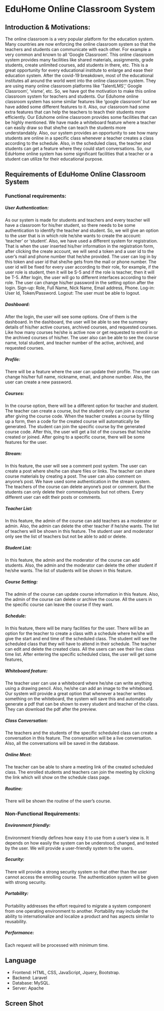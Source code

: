 # EduHome Online Classroom System

## Introduction & Motivations:

The online classroom is a very popular platform for the education system. Many countries are now enforcing the online classroom  system so that the teachers and students can communicate with each other. For example a very common and known to all ‘Google Classroom’. This online classroom system provides many facilities like shared materials, assignments, grade students, create unlimited courses, add students in there, etc.  This is a great opportunity for every educational institute to enlarge and ease their education system. After the covid-19 breakdown, most of the educational institutes all around the world went into the online classroom system. They are using many online classroom platforms like ‘TalentLMS’,’ Google Classroom’, ‘visme’, etc. So, we have got the motivation to make this online classroom system for teachers and students. 
Our Eduhome online classroom system has some similar features like ‘google classroom’ but we have added some different features to it. Also, our classroom had some extra features that can help the teachers to teach their students more efficiently. Our Eduhome online classroom provides some facilities that can be highly mentioned. We have made a whiteboard feature where a teacher can easily draw so that she/he can teach the students more understandably. Also, our system provides an opportunity to see how many students are online in a specific class whenever a teacher creates a class according to the schedule. Also, in the scheduled class, the teacher and students can get a feature where they could start conversations. So, our EduHome online system has some significant facilities that a teacher or a student can utilize for their educational purpose.

## Requirements of EduHome Online Classroom System

### Functional requirements:

##### User Authentication:  
As our system is made for students and teachers and every teacher will have a classroom for his/her student, so there needs to be some authentication to identify the teacher and student. So, we will give an option to the user that is in which role he/she wants to create the account: ‘teacher’ or ‘student’. Also, we have used a different system for registration. That is when the user inserted his/her information in the registration form, after clicking the create account, we will send a token and a user id to the user’s mail and phone number that he/she provided. The user can log in by this token  and user id that she/he gets from the mail or phone number. The user id will be fixed for every user according to their role, for example, if the user role is student, then  it will be S-5 and if the role is teacher, then it will be T-5. After login, the user will go to different interfaces according to their role. The user can change his/her password in the setting option after the login.
  Sign-up:  Role, Full Name, Nick Name, Email address, Phone.
  Log-in:  User Id, Token/Password.
  Logout: The user must be able to logout.
##### Dashboard:
After the login, the user will see some options. One of them is the dashboard. In the dashboard, the user will be able to see the summary details of his/her active courses, archived courses, and requested courses. Like how many courses he/she is active now or get requested to enroll in or the archived courses of his/her. The user also can be able to see the course name, total student, and teacher number of the active, archived, and requested courses.
##### Profile:
There will be a feature where the user can update their profile. The user can change his/her full name, nickname, email, and phone number. Also, the user can create a new password. 
##### Courses:  
In the course option, there will be a different option for teacher and student. The teacher can create a course, but the student only can join a course after giving the course code.  When the teacher creates a course by filling up a form, then a code for the created course will automatically be generated. The student can join the specific course by the generated course code. After this, the user will get a list of the courses that he/she created or joined. After going to a specific course, there will be some features for the user.
##### Stream:
In this feature, the user will see a comment post system. The user can create a post where she/he can share files or links. The teacher can share course materials by creating a post. The user can also comment on anyone’s post. We have used some authentication in the stream system. The teachers of the course can delete anyone’s post or comment. But the students can only delete their comments/posts but not others. Every different user can edit their posts or comments.
##### Teacher List: 
In this feature, the admin of the course can add teachers as a moderator or admin. Also, the admin can delete the other teacher if he/she wants. The list of teachers will be shown in this feature. The student user and moderator only see the list of teachers but not be able to add or delete.
##### Student List:
In this feature, the admin and the moderator of the course can add students. Also, the admin and the moderator can delete the other student if he/she wants. The list of students will be shown in this feature.
##### Course Setting:
The admin of the course can update course information in this feature. Also, the admin of the course can delete or archive the course. All the users in the specific course can leave the course if they want.
##### Schedule: 
In this feature, there will be many facilities for the user. There will be an option for the teacher to create a class with a schedule where he/she will give the start and end time of the scheduled class. The student will see the scheduled class that they will have to attend in their schedule. The teacher can edit and delete the created class. All the users can see their live class time list. After entering the specific scheduled class, the user will get some features, 
##### Whiteboard feature:
The teacher user can use a whiteboard where he/she can write anything using a drawing pencil. Also, he/she can add an image to the whiteboard. Our system will provide a great option that whenever a teacher writes something on the whiteboard, the system will save this and automatically generate a pdf that can be shown to every student and teacher of the class. They can download the pdf after the preview. 
##### Class Conversation:
The teachers and the students of the specific scheduled class can create a conversation in this feature. The conversation will be a live conversation.    Also, all the conversations will be saved in the database.
##### Online Meet:
The teacher can be able to share a meeting link of the created scheduled class. The enrolled students and teachers can join the meeting by clicking the link which will show on the schedule class page.
##### Routine: 
There will be shown the routine of the user’s course. 

### Non-Functional Requirements:
##### Environment friendly:
Environment friendly defines how easy it to use from a user’s view is. It depends on how easily the system can be understood, changed, and tested by the user. We will provide a user-friendly system to the users.
##### Security: 
There will provide a strong security system so that other than the user cannot access the enrolling course. The authentication system will be given with strong security. 	
##### Portability: 
Portability addresses the effort required to migrate a system component from one operating environment to another. Portability may include the ability to internationalize and localize a product and has aspects similar to reusability.
##### Performance: 
Each request will be processed with minimum time.

Language
----------------------------------------------------
- Frontend: HTML, CSS, JavaScript, Jquery, Bootstrap.
- Backend: Laravel
- Database: MySQL.
- Server: Apache

Screen Shot
-----------------------

